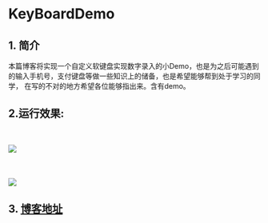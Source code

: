# KeyBoardDemo
## 1. 简介
本篇博客将实现一个自定义软键盘实现数字录入的小Demo，也是为之后可能遇到的输入手机号，支付键盘等做一些知识上的储备，也是希望能够帮到处于学习的同学，
在写的不对的地方希望各位能够指出来。含有demo。
## 2.运行效果:
&#160;&#160;&#160;&#160;&#160;&#160;&#160;&#160;&#160;&#160;&#160;&#160;&#160;
<div style="align:center">
<img src="https://github.com/crazyzhangxl/KeyBoardDemo/blob/master/app/screenshoots/3.png"/>
</div>
<br><br>
&#160;&#160;&#160;&#160;&#160;&#160;&#160;&#160;&#160;&#160;&#160;&#160;&#160;
<div style="align:center">
<img src="https://github.com/crazyzhangxl/KeyBoardDemo/blob/master/app/screenshoots/2.gif"/>
</div>

## 3. [博客地址](https://blog.csdn.net/crazyZhangxl/article/details/83141724)
